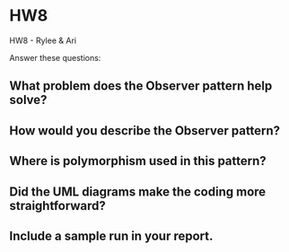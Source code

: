# HW8
HW8 - Rylee &amp; Ari

Answer these questions:

What problem does the Observer pattern help solve?
-

How would you describe the Observer pattern?
-

Where is polymorphism used in this pattern?
-

Did the UML diagrams make the coding more straightforward?
-

Include a sample run in your report.
-
